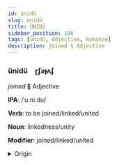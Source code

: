 ```yaml
---
id: ünidü
slug: ünidü
title: ÜNİDÜ
sidebar_position: 106
tags: [ünidü, Adjective, Romance]
description: joined § Adjective
---
```


### ünidü&emsp;<span kind="abugida">ɽʄƨɟʌʄ</span>

*joined* **§** Adjective

**IPA**: /ˈu.ni.du/

**Verb**: to be joined/linked/united

**Noun**: linkedness/unity

**Modifier**: joined/linked/united

<details>
    <summary>Origin</summary>
    Portuguese, Brazilian unido /uˈni.du/<br/>
    <em>Romance Language Family</em>
</details>